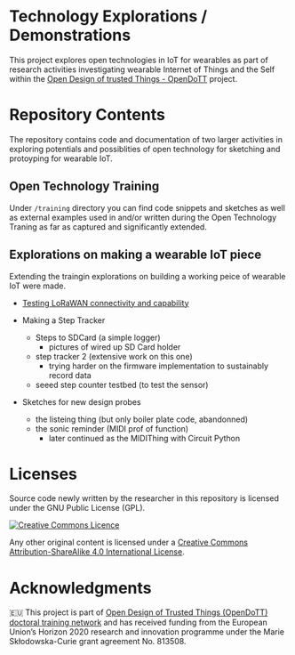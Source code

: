 # Technology Explorations / Demonstrations

This project explores open technologies in IoT for wearables as part of research activities investigating wearable Internet of Things and the Self within the [Open Design of trusted Things - OpenDoTT](https://opendott.org.) project.

# Repository Contents

The repository contains code and documentation of two larger activities in exploring potentials and possiblities of open technology for sketching and protoyping for wearable IoT.
## Open Technology Training

Under `/training` directory you can find code snippets and sketches as well as external examples used in and/or written during the Open Technology Traning as far as captured and significantly extended.

## Explorations on making a wearable IoT piece

Extending the traingin explorations on building a working peice of wearable IoT were made.

- [Testing LoRaWAN connectivity and capability](code/explorations/LoraSendAndReceive_TTN_OpenDoTT_Test)

- Making a Step Tracker
  - Steps to SDCard (a simple logger)
    - pictures of wired up SD Card holder
  - step tracker 2 (extensive work on this one)
    - trying harder on the firmware implementation to sustainably record data
  - seeed step counter testbed (to test the sensor)
- Sketches for new design probes
  - the listeing thing (but only boiler plate code, abandonned)
  - the sonic reminder (MIDI prof of function)
    - later continued as the MIDIThing with Circuit Python

# Licenses

Source code newly written by the researcher in this repository is licensed under
the GNU Public License (GPL).

[![Creative Commons Licence](https://i.creativecommons.org/l/by-sa/4.0/88x31.png)](http://creativecommons.org/licenses/by-sa/4.0/)

Any other original content is licensed under a [Creative Commons Attribution-ShareAlike 4.0 International License](http://creativecommons.org/licenses/by-sa/4.0/).


# Acknowledgments

🇪🇺 This project is part of [Open Design of Trusted Things (OpenDoTT) doctoral training network](https://opendott.org.) and has received funding from the European Union’s Horizon 2020 research and innovation programme under the Marie Skłodowska-Curie grant agreement No. 813508.